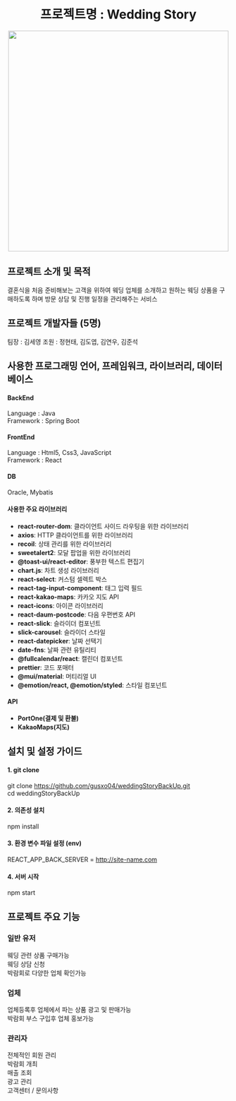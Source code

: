 <h1 align="center">프로젝트명 : Wedding Story</h1>

<p align="center">
  <img src="https://github.com/user-attachments/assets/f9a619d6-b952-43cb-ab7c-61cdacf2ccf5" width="500" height="500" align="center" style="object-fit: contain"></img>
</p>

## 프로젝트 소개 및 목적
결혼식을 처음 준비해보는 고객을 위하여
웨딩 업체를 소개하고 원하는 웨딩 상품을 구매하도록 하며
방문 상담 및 진행 일정을 관리해주는 서비스

## 프로젝트 개발자들 (5명)
팀장 : 김세영
조원 : 정현태, 김도엽, 김연우, 김준석


## 사용한 프로그래밍 언어, 프레임워크, 라이브러리, 데이터베이스
#### BackEnd
Language : Java
<br/>
Framework : Spring Boot

#### FrontEnd
Language : Html5, Css3, JavaScript
<br/>
Framework : React

#### DB
Oracle, Mybatis

#### 사용한 주요 라이브러리
- **react-router-dom**: 클라이언트 사이드 라우팅을 위한 라이브러리
- **axios**: HTTP 클라이언트를 위한 라이브러리
- **recoil**: 상태 관리를 위한 라이브러리
- **sweetalert2**: 모달 팝업을 위한 라이브러리
- **@toast-ui/react-editor**: 풍부한 텍스트 편집기
- **chart.js**: 차트 생성 라이브러리
- **react-select**: 커스텀 셀렉트 박스
- **react-tag-input-component**: 태그 입력 필드
- **react-kakao-maps**: 카카오 지도 API
- **react-icons**: 아이콘 라이브러리
- **react-daum-postcode**: 다음 우편번호 API
- **react-slick**: 슬라이더 컴포넌트
- **slick-carousel**: 슬라이더 스타일
- **react-datepicker**: 날짜 선택기
- **date-fns**: 날짜 관련 유틸리티
- **@fullcalendar/react**: 캘린더 컴포넌트
- **prettier**: 코드 포매터
- **@mui/material**: 머티리얼 UI
- **@emotion/react, @emotion/styled**: 스타일 컴포넌트

#### API
- **PortOne(결제 및 환불)**
- **KakaoMaps(지도)**



## 설치 및 설정 가이드
#### 1. git clone
git clone https://github.com/gusxo04/weddingStoryBackUp.git <br/>
cd weddingStoryBackUp

#### 2. 의존성 설치
npm install

#### 3. 환경 변수 파일 설정 (env)
REACT_APP_BACK_SERVER = http://site-name.com

#### 4. 서버 시작
npm start



## 프로젝트 주요 기능
### 일반 유저
웨딩 관련 상품 구매가능
<br/>
웨딩 상담 신청
<br/>
박람회로 다양한 업체 확인가능
<br/>
### 업체
업체등록후 업체에서 파는 상품 광고 및 판매가능
<br/>
박람회 부스 구입후 업체 홍보가능


### 관리자
전체적인 회원 관리<br/>
박람회 개최<br/>
매출 조회<br/>
광고 관리<br/>
고객센터 / 문의사항<br/>

















